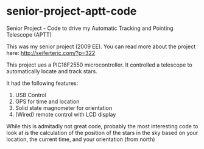senior-project-aptt-code
========================

Senior Project - Code to drive my Automatic Tracking and Pointing Telescope (APTT)



This was my senior project (2009 EE). You can read more about the project here: http://seiferteric.com/?p=322

This project ues a PIC18F2550 microcontroller. It controlled a telescope to automatically locate and track stars.

It had the following features:

1) USB Control
2) GPS for time and location
3) Solid state magnometer for orientation
4) (Wired) remote control with LCD display



While this is admitadly not great code, probably the most interesting code to look at is the calculation of the position of the stars in the sky based on your location, the current time, and your orientation (from north)

